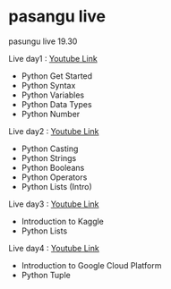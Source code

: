 # pasangu live
pasungu live 19.30

Live day1 : [Youtube Link]( https://youtu.be/WiS85FqX1og)
* Python Get Started
* Python Syntax
* Python Variables
* Python Data Types
* Python Number

Live day2 :  [Youtube Link](https://youtu.be/h9Ct_k-Y__0)
* Python Casting
* Python Strings
* Python Booleans
* Python Operators
* Python Lists (Intro)

Live day3 :  [Youtube Link](https://youtu.be/G_jOYfC7hh4)
* Introduction to Kaggle
* Python Lists

Live day4 :  [Youtube Link](https://youtu.be/VmNdd5M-HM8)
* Introduction to Google Cloud Platform
* Python Tuple

